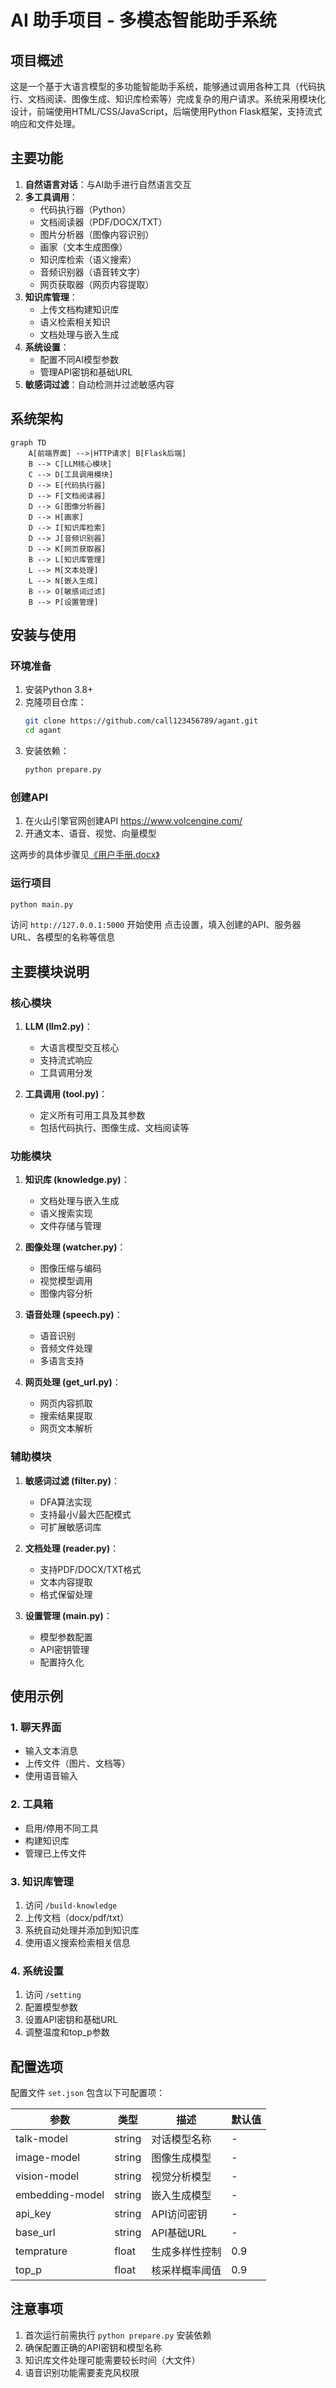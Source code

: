 # AI 助手项目 - 多模态智能助手系统

## 项目概述

这是一个基于大语言模型的多功能智能助手系统，能够通过调用各种工具（代码执行、文档阅读、图像生成、知识库检索等）完成复杂的用户请求。系统采用模块化设计，前端使用HTML/CSS/JavaScript，后端使用Python Flask框架，支持流式响应和文件处理。

## 主要功能

1. **自然语言对话**：与AI助手进行自然语言交互
2. **多工具调用**：
   - 代码执行器（Python）
   - 文档阅读器（PDF/DOCX/TXT）
   - 图片分析器（图像内容识别）
   - 画家（文本生成图像）
   - 知识库检索（语义搜索）
   - 音频识别器（语音转文字）
   - 网页获取器（网页内容提取）
3. **知识库管理**：
   - 上传文档构建知识库
   - 语义检索相关知识
   - 文档处理与嵌入生成
4. **系统设置**：
   - 配置不同AI模型参数
   - 管理API密钥和基础URL
5. **敏感词过滤**：自动检测并过滤敏感内容

## 系统架构

```mermaid
graph TD
    A[前端界面] -->|HTTP请求| B[Flask后端]
    B --> C[LLM核心模块]
    C --> D[工具调用模块]
    D --> E[代码执行器]
    D --> F[文档阅读器]
    D --> G[图像分析器]
    D --> H[画家]
    D --> I[知识库检索]
    D --> J[音频识别器]
    D --> K[网页获取器]
    B --> L[知识库管理]
    L --> M[文本处理]
    L --> N[嵌入生成]
    B --> O[敏感词过滤]
    B --> P[设置管理]
```

## 安装与使用

### 环境准备

1. 安装Python 3.8+
2. 克隆项目仓库：
   ```bash
   git clone https://github.com/call123456789/agant.git
   cd agant
   ```
3. 安装依赖：
   ```bash
   python prepare.py
   ```

### 创建API

1. 在火山引擎官网创建API https://www.volcengine.com/
2. 开通文本、语音、视觉、向量模型

这两步的具体步骤见[《用户手册.docx》](用户手册.docx)

### 运行项目

```bash
python main.py
```

访问 `http://127.0.0.1:5000` 开始使用
点击设置，填入创建的API、服务器URL、各模型的名称等信息

## 主要模块说明

### 核心模块

1. **LLM (llm2.py)**：
   - 大语言模型交互核心
   - 支持流式响应
   - 工具调用分发

2. **工具调用 (tool.py)**：
   - 定义所有可用工具及其参数
   - 包括代码执行、图像生成、文档阅读等

### 功能模块

1. **知识库 (knowledge.py)**：
   - 文档处理与嵌入生成
   - 语义搜索实现
   - 文件存储与管理

2. **图像处理 (watcher.py)**：
   - 图像压缩与编码
   - 视觉模型调用
   - 图像内容分析

3. **语音处理 (speech.py)**：
   - 语音识别
   - 音频文件处理
   - 多语言支持

4. **网页处理 (get_url.py)**：
   - 网页内容抓取
   - 搜索结果提取
   - 网页文本解析

### 辅助模块

1. **敏感词过滤 (filter.py)**：
   - DFA算法实现
   - 支持最小/最大匹配模式
   - 可扩展敏感词库

2. **文档处理 (reader.py)**：
   - 支持PDF/DOCX/TXT格式
   - 文本内容提取
   - 格式保留处理

3. **设置管理 (main.py)**：
   - 模型参数配置
   - API密钥管理
   - 配置持久化

## 使用示例

### 1. 聊天界面
- 输入文本消息
- 上传文件（图片、文档等）
- 使用语音输入

### 2. 工具箱
- 启用/停用不同工具
- 构建知识库
- 管理已上传文件

### 3. 知识库管理
1. 访问 `/build-knowledge`
2. 上传文档（docx/pdf/txt）
3. 系统自动处理并添加到知识库
4. 使用语义搜索检索相关信息

### 4. 系统设置
1. 访问 `/setting`
2. 配置模型参数
3. 设置API密钥和基础URL
4. 调整温度和top_p参数

## 配置选项

配置文件 `set.json` 包含以下可配置项：

| 参数 | 类型 | 描述 | 默认值 |
|------|------|------|--------|
| talk-model | string | 对话模型名称 | - |
| image-model | string | 图像生成模型 | - |
| vision-model | string | 视觉分析模型 | - |
| embedding-model | string | 嵌入生成模型 | - |
| api_key | string | API访问密钥 | - |
| base_url | string | API基础URL | - |
| temprature | float | 生成多样性控制 | 0.9 |
| top_p | float | 核采样概率阈值 | 0.9 |

## 注意事项

1. 首次运行前需执行 `python prepare.py` 安装依赖
2. 确保配置正确的API密钥和模型名称
3. 知识库文件处理可能需要较长时间（大文件）
4. 语音识别功能需要麦克风权限
